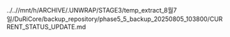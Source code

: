 ../..//mnt/h/ARCHIVE/.UNWRAP/STAGE3/temp_extract_8월7일/DuRiCore/backup_repository/phase5_5_backup_20250805_103800/CURRENT_STATUS_UPDATE.md